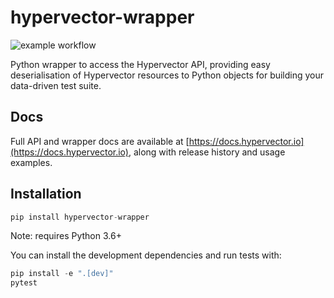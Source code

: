 # hypervector-wrapper

![example workflow](https://github.com/hypervectorio/hypervector-wrapper/actions/workflows/main.yml/badge.svg)

Python wrapper to access the Hypervector API, providing easy deserialisation of Hypervector
resources to Python objects for building your data-driven test suite.

## Docs

Full API and wrapper docs are available at [https://docs.hypervector.io](https://docs.hypervector.io), along with
release history and usage examples.

## Installation

```python
pip install hypervector-wrapper
```

Note: requires Python 3.6+

You can install the development dependencies and run tests with:

```python
pip install -e ".[dev]"
pytest
```